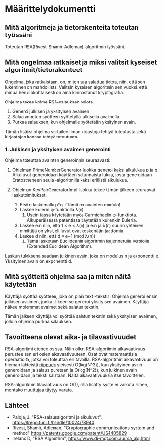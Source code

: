 # Määrittelydokumentti

## Mitä algoritmeja ja tietorakenteita toteutan työssäni

Toteutan RSA(Rivest-Shamir-Adleman)-algoritmin työssäni. 

## Mitä ongelmaa ratkaiset ja miksi valitsit kyseiset algoritmit/tietorakenteet

Ongelma, joka ratkaistaan, on, miten saa salattua tietoa, niin, että sen lukeminen on mahdollista. Valitsin kyseisen algoritmin sen vuoksi, että minua henkilökohtaisesti on aina kiinnostanut kryptografia. 

Ohjelma tekee kolme RSA-salauksen osiota.

  1. Generoi julkisen ja yksityisen avaimen
  2. Salaa annetun syötteen syötetyllä julkisella avaimella.
  3. Purkaa salauksen, kun ohjelmalle syötetään yksityinen avain.
  
Tämän lisäksi ohjelma vertailee ilman kirjastoja tehtyä toteutusta sekä kirjastojen kanssa tehtyä toteutusta.   
  
### 1. Julkisen ja yksityisen avaimen generointi

Ohjelma toteuttaa avainten generoinnin seuraavasti:

1. Ohjelman PrimeNumberGenerator-luokka generoi kaksi alkulukua p ja q. Alkuluvut generoidaan käyttäen satunnaista lukua, josta generoidaan Eratostheneen seula -algoritmilla kaksi erillistä alkulukua. 

2. Ohjelman KeyPairGeneratorImpl-luokka tekee tämän jälkeen seuraavat laskutoimitukset.
    1. Etsii n laskemalla p*q. (Tämä on avainten modulo).
    2. Laskee Eulerin  φ-funktiolla λ(n)
        1. Usein tässä käytetään myös Carmichaelin φ-funktiota. Alkuperäisessä patentissa käytetään kuitenkin Euleria. 
    3. Laskee e:n niin, että 1 < e < λ(n)  ja e:n ja λ(n) suurin yhteinen nimittäjä on yksi, eli luvut ovat keskenään jaottomia.
    4. Laskee d niin, että d ≡ e−1 (mod λ(n))
        1. Tämä lasketaan Euclideanin algoritmin laajennetulla versiolla (Extended Euclidean Algorithm).

Laskun tuloksena saadaan julkinen avain, joka on modulus n ja exponentti e. Yksityinen avain on exponentti d. 

## Mitä syötteitä ohjelma saa ja miten näitä käytetään

Käyttäjä syöttää syötteen, joka on plain text -tekstiä. Ohjelma generoi ensin julkisen avaimen, jonka jälkeen se generoi yksityisen avaimen. Käyttäjä näkee molemmat avaimet sekä salatun tekstin.

Tämän jälkeen käyttäjä voi syöttää salatun tekstin sekä yksityisen avaimen, jolloin ohjelma purkaa salauksen. 

## Tavoitteena olevat aika- ja tilavaativuudet

RSA-algoritmi etenee osissa. Näin ollen RSA-algoritmin aikavaativuus perustee sen eri osien aikavaativuuteen. Osat ovat matemaattisia operaatioita, jotka voi toteuttaa eri tavoilla. RSA-algoritmin aikavaativuus on hieman lähteistä [riippuen](https://crypto.stackexchange.com/questions/6164/how-do-i-derive-the-time-complexity-of-encryption-and-decryption-based-on-modula) yleisesti O(log(N^3)), kun yksityinen avain generoidaan ja salaus puretaan ja O(log(N^2)), kun julkinen avain generoidaan ja teksti salataan. Näitä aikavaativuuksia itse tavoittelen. 

RSA-algoritmin tilavaativuus on O(1), sillä lisätty syöte ei vaikuta siihen, montako muuttujaa täytyy varata. 

## Lähteet

- Paloja, J. "RSA-salausalgoritmi ja alkuluvut", https://trepo.tuni.fi/handle/10024/78940
- Rivest, Shamir, Adleman, "Cryptographic communications system and method" https://patents.google.com/patent/US4405829
- Ireland D, "RSA Algorithm", https://www.di-mgt.com.au/rsa_alg.html
